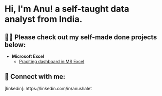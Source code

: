 <h1>Hi, I'm Anu! a self-taught data analyst from India.

<h2>👨‍💻 Please check out my self-made done projects below:</h2>

- <b>Microsoft Excel</b>
  - [Praciting dashboard in MS Excel](https://github.com/Shaletanu/MSExcel-Projects)



<h2> 🤳 Connect with me:</h2>
[linkedin]: https://linkedin.com/in/anushalet


